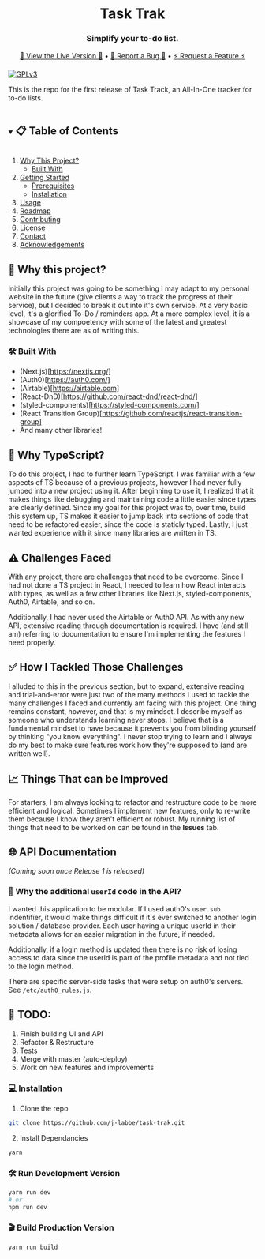 <div align="center">
  <h1>Task Trak</h1>
  <!-- Logo coming soon -->
  <h3>Simplify your to-do list.</h3>
  <p align="center">
    <a href="https://tasktrak.io">🎉 View the Live Version 🎉</a>
          •      
    <a href="https://github.com/j-labbe/task-trak/issues">🐞 Report a Bug 🐞</a>
          •      
    <a href="https://github.com/j-labbe/task-trak/issues">⚡️ Request a Feature ⚡️</a>
  </p>
</div>

[![GPLv3][license-shield]][license-url]

This is the repo for the first release of Task Track, an All-In-One tracker for to-do lists.

<details open="open">
  <summary><h2 style="display: inline-block">📋 Table of Contents</h2></summary>
  <ol>
    <li>
      <a href="#why-this-project">Why This Project?</a>
      <ul>
        <li><a href="#built-with">Built With</a></li>
      </ul>
    </li>
    <li>
      <a href="#getting-started">Getting Started</a>
      <ul>
        <li><a href="#prerequisites">Prerequisites</a></li>
        <li><a href="#installation">Installation</a></li>
      </ul>
    </li>
    <li><a href="#usage">Usage</a></li>
    <li><a href="#roadmap">Roadmap</a></li>
    <li><a href="#contributing">Contributing</a></li>
    <li><a href="#license">License</a></li>
    <li><a href="#contact">Contact</a></li>
    <li><a href="#acknowledgements">Acknowledgements</a></li>
  </ol>
</details>

## 🤔 Why this project?
Initially this project was going to be something I may adapt to my personal website in the future (give clients a way to track the progress of their service), but I decided to break it out into it's own service. At a very basic level, it's a glorified To-Do / reminders app. At a more complex level, it is a showcase of my compoetency with some of the latest and greatest technologies there are as of writing this.

### 🛠 Built With
* (Next.js)[https://nextjs.org/]
* (Auth0)[https://auth0.com/]
* (Airtable)[https://airtable.com]
* (React-DnD)[https://github.com/react-dnd/react-dnd/]
* (styled-components)[https://styled-components.com/]
* (React Transition Group)[https://github.com/reactjs/react-transition-group]
* And many other libraries!

## 🤔 Why TypeScript?
To do this project, I had to further learn TypeScript. I was familiar with a few aspects of TS because of a previous projects, however I had never fully jumped into a new project using it. After beginning to use it, I realized that it makes things like debugging and maintaining code a little easier since types are clearly defined. Since my goal for this project was to, over time, build this system up, TS makes it easier to jump back into sections of code that need to be refactored easier, since the code is staticly typed. Lastly, I just wanted experience with it since many libraries are written in TS.

## ⚠️ Challenges Faced
With any project, there are challenges that need to be overcome. Since I had not done a TS project in React, I needed to learn how React interacts with types, as well as a few other libraries like Next.js, styled-components, Auth0, Airtable, and so on.

Additionally, I had never used the Airtable or Auth0 API. As with any new API, extensive reading through documentation is required. I have (and still am) referring to documentation to ensure I'm implementing the features I need properly.

## ✅ How I Tackled Those Challenges
I alluded to this in the previous section, but to expand, extensive reading and trial-and-error were just two of the many methods I used to tackle the many challenges I faced and currently am facing with this project. One thing remains constant, however, and that is my mindset. I describe myself as someone who understands learning never stops. I believe that is a fundamental mindset to have because it prevents you from blinding yourself by thinking "you know everything". I never stop trying to learn and I always do my best to make sure features work how they're supposed to (and are written well).

## 📈 Things That can be Improved
For starters, I am always looking to refactor and restructure code to be more efficient and logical. Sometimes I implement new features, only to re-write them because I know they aren't efficient or robust. My running list of things that need to be worked on can be found in the **Issues** tab.

## 🌐 API Documentation
*(Coming soon once Release 1 is released)*
### 🤔 Why the additional `userId` code in the API?
I wanted this application to be modular. If I used auth0's `user.sub` indentifier, it would make things difficult if it's ever switched to another login solution / database provider. Each user having a unique userId in their metadata allows for an easier migration in the future, if needed. 

Additionally, if a login method is updated then there is no risk of losing access to data since the userId is part of the profile metadata and not tied to the login method.

There are specific server-side tasks that were setup on auth0's servers. See `/etc/auth0_rules.js`.

## 📄 TODO:
1. Finish building UI and API
2. Refactor & Restructure
4. Tests
5. Merge with master (auto-deploy)
6. Work on new features and improvements

### 💻 Installation
1. Clone the repo
```sh
git clone https://github.com/j-labbe/task-trak.git
```
2. Install Dependancies
```sh
yarn
```

### 🛠 Run Development Version
```sh
yarn run dev
# or
npm run dev
```

### 🎬 Build Production Version
```sh
yarn run build
```

<!--
*** To avoid retyping too much info. Do a search and replace for the following:
*** github_username, repo_name, twitter_handle, email, project_title, project_description
-->



<!-- PROJECT SHIELDS
<!--
*** I'm using markdown "reference style" links for readability.
*** Reference links are enclosed in brackets [ ] instead of parentheses ( ).
*** See the bottom of this document for the declaration of the reference variables
*** for contributors-url, forks-url, etc. This is an optional, concise syntax you may use.
*** https://www.markdownguide.org/basic-syntax/#reference-style-links

[![Contributors][contributors-shield]][contributors-url]
[![Forks][forks-shield]][forks-url]
[![Stargazers][stars-shield]][stars-url]
[![Issues][issues-shield]][issues-url]
[![MIT License][license-shield]][license-url]
[![LinkedIn][linkedin-shield]][linkedin-url]



<!-- PROJECT LOGO 
<br />
<p align="center">
  <a href="https://github.com/github_username/repo_name">
    <img src="images/logo.png" alt="Logo" width="80" height="80">
  </a>

  <h3 align="center">project_title</h3>

  <p align="center">
    project_description
    <br />
    <a href="https://github.com/github_username/repo_name"><strong>Explore the docs »</strong></a>
    <br />
    <br />
    <a href="https://github.com/github_username/repo_name">View Demo</a>
    ·
    <a href="https://github.com/github_username/repo_name/issues">Report Bug</a>
    ·
    <a href="https://github.com/github_username/repo_name/issues">Request Feature</a>
  </p>
</p>



<!-- TABLE OF CONTENTS
<details open="open">
  <summary><h2 style="display: inline-block">Table of Contents</h2></summary>
  <ol>
    <li>
      <a href="#about-the-project">About The Project</a>
      <ul>
        <li><a href="#built-with">Built With</a></li>
      </ul>
    </li>
    <li>
      <a href="#getting-started">Getting Started</a>
      <ul>
        <li><a href="#prerequisites">Prerequisites</a></li>
        <li><a href="#installation">Installation</a></li>
      </ul>
    </li>
    <li><a href="#usage">Usage</a></li>
    <li><a href="#roadmap">Roadmap</a></li>
    <li><a href="#contributing">Contributing</a></li>
    <li><a href="#license">License</a></li>
    <li><a href="#contact">Contact</a></li>
    <li><a href="#acknowledgements">Acknowledgements</a></li>
  </ol>
</details>



<!-- ABOUT THE PROJECT
## About The Project

[![Product Name Screen Shot][product-screenshot]](https://example.com)

Here's a blank template to get started:
**To avoid retyping too much info. Do a search and replace with your text editor for the following:**
`github_username`, `repo_name`, `twitter_handle`, `email`, `project_title`, `project_description`


### Built With

* []()
* []()
* []()



<!-- GETTING STARTED 
## Getting Started

To get a local copy up and running follow these simple steps.

### Prerequisites

This is an example of how to list things you need to use the software and how to install them.
* npm
  ```sh
  npm install npm@latest -g
  ```

### Installation

1. Clone the repo
   ```sh
   git clone https://github.com/github_username/repo_name.git
   ```
2. Install NPM packages
   ```sh
   npm install
   ```



<!-- USAGE EXAMPLES 
## Usage

Use this space to show useful examples of how a project can be used. Additional screenshots, code examples and demos work well in this space. You may also link to more resources.

_For more examples, please refer to the [Documentation](https://example.com)_



<!-- ROADMAP 
## Roadmap

See the [open issues](https://github.com/github_username/repo_name/issues) for a list of proposed features (and known issues).



<!-- CONTRIBUTING 
## Contributing

Contributions are what make the open source community such an amazing place to learn, inspire, and create. Any contributions you make are **greatly appreciated**.

1. Fork the Project
2. Create your Feature Branch (`git checkout -b feature/AmazingFeature`)
3. Commit your Changes (`git commit -m 'Add some AmazingFeature'`)
4. Push to the Branch (`git push origin feature/AmazingFeature`)
5. Open a Pull Request



<!-- LICENSE 
## License

Distributed under the MIT License. See `LICENSE` for more information.



<!-- CONTACT 
## Contact

Your Name - [@twitter_handle](https://twitter.com/twitter_handle) - email

Project Link: [https://github.com/github_username/repo_name](https://github.com/github_username/repo_name)



<!-- ACKNOWLEDGEMENTS 
## Acknowledgements

* []()
* []()
* []()





<!-- MARKDOWN LINKS & IMAGES 
<!-- https://www.markdownguide.org/basic-syntax/#reference-style-links 
[contributors-shield]: https://img.shields.io/github/contributors/github_username/repo.svg?style=for-the-badge
[contributors-url]: https://github.com/github_username/repo_name/graphs/contributors
[forks-shield]: https://img.shields.io/github/forks/github_username/repo.svg?style=for-the-badge
[forks-url]: https://github.com/github_username/repo_name/network/members
[stars-shield]: https://img.shields.io/github/stars/github_username/repo.svg?style=for-the-badge
[stars-url]: https://github.com/github_username/repo_name/stargazers
[issues-shield]: https://img.shields.io/github/issues/github_username/repo.svg?style=for-the-badge
[issues-url]: https://github.com/github_username/repo_name/issues
-->
[license-shield]: https://img.shields.io/github/license/j-labbe/task-trak.svg
[license-url]: https://github.com/j-labbe/task-trak/blob/feature-list-dnd/LICENSE
<!--[linkedin-shield]: https://img.shields.io/badge/-LinkedIn-black.svg?style=for-the-badge&logo=linkedin&colorB=555
[linkedin-url]: https://linkedin.com/in/github_username
